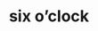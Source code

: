 ---
layout: travel&places
title: six o’clock
emoji: six_oclock
permalink: 🕕.html
image: assets/img/3moji/six_oclock.png
---